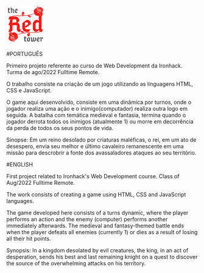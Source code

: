 <img src="./assets/img/logo-the-Red-tower.png" alt="The Red Tower Logo" width="20%"/>

#PORTUGUÊS

Primeiro projeto referente ao curso de Web Development da Ironhack. Turma de ago/2022 Fulltime Remote.

O trabalho consiste na criação de um jogo utilizando as linguagens HTML, CSS e JavaScript.

O game aqui desenvolvido, consiste em uma dinâmica por turnos, onde o jogador realiza uma ação e o inimigo(computador) realiza outra logo em seguida. A batalha com temática medieval e fantasia, termina quando o jogador derrota todos os inimigos (atualmente 1) ou morre em decorrência da perda de todos os seus pontos de vida.

Sinopse:
Em um reino desolado por criaturas maléficas, o rei, em um ato de desespero, envia seu melhor e último cavaleiro remanescente em uma missão para descrobrir a fonte dos avassaladores ataques ao seu território.

#ENGLISH

First project related to Ironhack's Web Development course. Class of Aug/2022 Fulltime Remote.

The work consists of creating a game using HTML, CSS and JavaScript languages.

The game developed here consists of a turns dynamic, where the player performs an action and the enemy (computer) performs another immediately afterwards. The medieval and fantasy-themed battle ends when the player defeats all enemies (currently 1) or dies as a result of losing all their hit points.

Synopsis:
In a kingdom desolated by evil creatures, the king, in an act of desperation, sends his best and last remaining knight on a quest to discover the source of the overwhelming attacks on his territory.